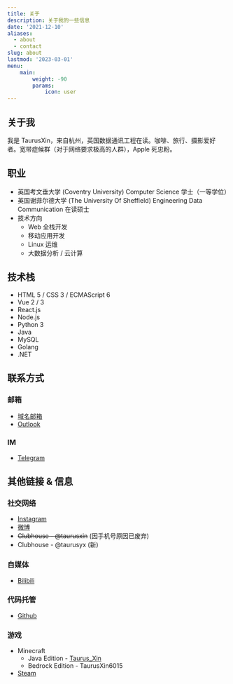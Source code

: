 ```yaml
---
title: 关于
description: 关于我的一些信息
date: '2021-12-10'
aliases:
  - about
  - contact
slug: about
lastmod: '2023-03-01'
menu:
    main: 
        weight: -90
        params:
            icon: user
---
```


## 关于我

我是 TaurusXin，来自杭州，英国数据通讯工程在读。咖啡、旅行、摄影爱好者。宽带症候群（对于网络要求极高的人群），Apple 死忠粉。


## 职业

- 英国考文垂大学 (Coventry University) Computer Science 学士（一等学位）
- 英国谢菲尔德大学 (The University Of Sheffield) Engineering Data Communication 在读硕士
- 技术方向
  - Web 全栈开发
  - 移动应用开发
  - Linux 运维
  - 大数据分析 / 云计算

## 技术栈

- HTML 5 / CSS 3 / ECMAScript 6
- Vue 2 / 3
- React.js
- Node.js
- Python 3
- Java
- MySQL
- Golang
- .NET

## 联系方式

### 邮箱

- [域名邮箱](mailto:i@taurusxin.com)
- [Outlook](mailto:taurusxin@outlook.com)

### IM

- [Telegram](https://t.me/taurusxin)

## 其他链接 & 信息

### 社交网络

- [Instagram](https://www.instagram.com/taurus_yx/)
- [微博](https://weibo.cn/2201650115/profile)
- ~~Clubhouse - @taurusxin~~ (因手机号原因已废弃)
- Clubhouse - @taurusyx (新)

### 自媒体

- [Bilibili](https://space.bilibili.com/4360325)

### 代码托管

- [Github](https://github.com/taurusxin)

### 游戏

- Minecraft
  - Java Edition - [Taurus_Xin](https://namemc.com/profile/Taurus_Xin.1)
  - Bedrock Edition - TaurusXin6015
- [Steam](https://steamcommunity.com/id/taurusyx/)
